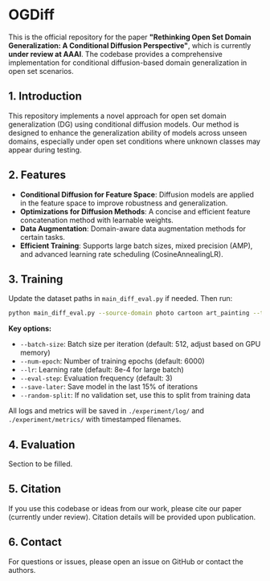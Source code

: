 
# OGDiff

This is the official repository for the paper **"Rethinking Open Set Domain Generalization: A Conditional Diffusion Perspective"**, which is currently **under review at AAAI**. The codebase provides a comprehensive implementation for conditional diffusion-based domain generalization in open set scenarios.

## 1. Introduction

This repository implements a novel approach for open set domain generalization (DG) using conditional diffusion models. Our method is designed to enhance the generalization ability of models across unseen domains, especially under open set conditions where unknown classes may appear during testing.

## 2. Features

* **Conditional Diffusion for Feature Space**: Diffusion models are applied in the feature space to improve robustness and generalization.
* **Optimizations for Diffusion Methods**: A concise and efficient feature concatenation method with learnable weights.
* **Data Augmentation**: Domain-aware data augmentation methods for certain tasks.
* **Efficient Training**: Supports large batch sizes, mixed precision (AMP), and advanced learning rate scheduling (CosineAnnealingLR).

## 3. Training

Update the dataset paths in `main_diff_eval.py` if needed. Then run:

```bash
python main_diff_eval.py --source-domain photo cartoon art_painting --target-domain sketch --save-name my_exp --gpu 0
```

**Key options:**

* `--batch-size`: Batch size per iteration (default: 512, adjust based on GPU memory)
* `--num-epoch`: Number of training epochs (default: 6000)
* `--lr`: Learning rate (default: 8e-4 for large batch)
* `--eval-step`: Evaluation frequency (default: 3)
* `--save-later`: Save model in the last 15% of iterations
* `--random-split`: If no validation set, use this to split from training data

All logs and metrics will be saved in `./experiment/log/` and `./experiment/metrics/` with timestamped filenames.

## 4. Evaluation

Section to be filled.

## 5. Citation

If you use this codebase or ideas from our work, please cite our paper (currently under review). Citation details will be provided upon publication.

## 6. Contact

For questions or issues, please open an issue on GitHub or contact the authors.

